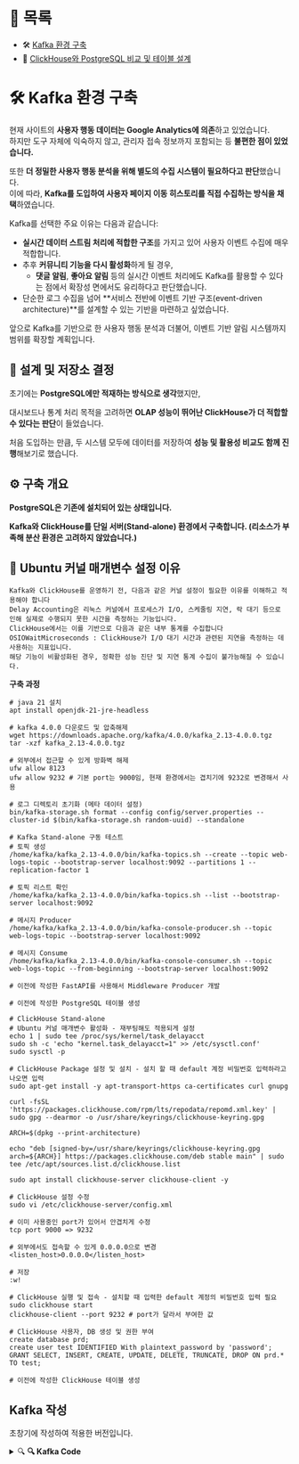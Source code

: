 # 📂 목록

- 🛠️ [Kafka 환경 구축](./kafka_system_development.md)
- 🚀 [ClickHouse와 PostgreSQL 비교 및 테이블 설계](./clickhouse_postgresql.md)

# 🛠️ Kafka 환경 구축

현재 사이트의 **사용자 행동 데이터는 Google Analytics에 의존**하고 있었습니다.  
하지만 도구 자체에 익숙하지 않고, 관리자 접속 정보까지 포함되는 등 **불편한 점이 있었습니다.**

또한 **더 정밀한 사용자 행동 분석을 위해 별도의 수집 시스템이 필요하다고 판단**했습니다.  
이에 따라, **Kafka를 도입하여 사용자 페이지 이동 히스토리를 직접 수집하는 방식을 채택**하였습니다.

Kafka를 선택한 주요 이유는 다음과 같습니다:

- **실시간 데이터 스트림 처리에 적합한 구조**를 가지고 있어 사용자 이벤트 수집에 매우 적합합니다.
- 추후 **커뮤니티 기능을 다시 활성화**하게 될 경우,
  - **댓글 알림**, **좋아요 알림** 등의 실시간 이벤트 처리에도 Kafka를 활용할 수 있다는 점에서 확장성 면에서도 유리하다고 판단했습니다.
- 단순한 로그 수집을 넘어 **서비스 전반에 이벤트 기반 구조(event-driven architecture)**를 설계할 수 있는 기반을 마련하고 싶었습니다.

앞으로 Kafka를 기반으로 한 사용자 행동 분석과 더불어, 이벤트 기반 알림 시스템까지 범위를 확장할 계획입니다.

## 🧱 설계 및 저장소 결정

초기에는 **PostgreSQL에만 적재하는 방식으로 생각**했지만,

대시보드나 통계 처리 목적을 고려하면 **OLAP 성능이 뛰어난 ClickHouse가 더 적합할 수 있다는 판단**이 들었습니다.

처음 도입하는 만큼, 두 시스템 모두에 데이터를 저장하여 **성능 및 활용성 비교도 함께 진행**해보기로 했습니다.

## ⚙️ 구축 개요

**PostgreSQL은 기존에 설치되어 있는 상태입니다.**

**Kafka와 ClickHouse를 단일 서버(Stand-alone) 환경에서 구축합니다. (리소스가 부족해 분산 환경은 고려하지 않았습니다.)**

## 🧩 Ubuntu 커널 매개변수 설정 이유

    Kafka와 ClickHouse를 운영하기 전, 다음과 같은 커널 설정이 필요한 이유를 이해하고 적용해야 합니다
    Delay Accounting은 리눅스 커널에서 프로세스가 I/O, 스케줄링 지연, 락 대기 등으로 인해 실제로 수행되지 못한 시간을 측정하는 기능입니다.
    ClickHouse에서는 이를 기반으로 다음과 같은 내부 통계를 수집합니다
    OSIOWaitMicroseconds : ClickHouse가 I/O 대기 시간과 관련된 지연을 측정하는 데 사용하는 지표입니다.
    해당 기능이 비활성화된 경우, 정확한 성능 진단 및 지연 통계 수집이 불가능해질 수 있습니다.

**구축 과정**

```shell
# java 21 설치
apt install openjdk-21-jre-headless

# kafka 4.0.0 다운로드 및 압축해제
wget https://downloads.apache.org/kafka/4.0.0/kafka_2.13-4.0.0.tgz
tar -xzf kafka_2.13-4.0.0.tgz

# 외부에서 접근할 수 있게 방화벽 해제
ufw allow 8123
ufw allow 9232 # 기본 port는 9000임, 현재 환경에서는 겹치기에 9232로 변경해서 사용

# 로그 디렉토리 초기화 (메타 데이터 설정)
bin/kafka-storage.sh format --config config/server.properties --cluster-id $(bin/kafka-storage.sh random-uuid) --standalone

# Kafka Stand-alone 구동 테스트
# 토픽 생성
/home/kafka/kafka_2.13-4.0.0/bin/kafka-topics.sh --create --topic web-logs-topic --bootstrap-server localhost:9092 --partitions 1 --replication-factor 1

# 토픽 리스트 확인
/home/kafka/kafka_2.13-4.0.0/bin/kafka-topics.sh --list --bootstrap-server localhost:9092

# 메시지 Producer
/home/kafka/kafka_2.13-4.0.0/bin/kafka-console-producer.sh --topic web-logs-topic --bootstrap-server localhost:9092

# 메시지 Consume
/home/kafka/kafka_2.13-4.0.0/bin/kafka-console-consumer.sh --topic web-logs-topic --from-beginning --bootstrap-server localhost:9092

# 이전에 작성한 FastAPI를 사용해서 Middleware Producer 개발

# 이전에 작성한 PostgreSQL 테이블 생성

# ClickHouse Stand-alone
# Ubuntu 커널 매개변수 활성화 - 재부팅해도 적용되게 설정
echo 1 | sudo tee /proc/sys/kernel/task_delayacct
sudo sh -c 'echo "kernel.task_delayacct=1" >> /etc/sysctl.conf'
sudo sysctl -p

# ClickHouse Package 설정 및 설치 - 설치 할 때 default 계정 비밀번호 입력하라고 나오면 입력
sudo apt-get install -y apt-transport-https ca-certificates curl gnupg

curl -fsSL 'https://packages.clickhouse.com/rpm/lts/repodata/repomd.xml.key' | sudo gpg --dearmor -o /usr/share/keyrings/clickhouse-keyring.gpg

ARCH=$(dpkg --print-architecture)

echo "deb [signed-by=/usr/share/keyrings/clickhouse-keyring.gpg arch=${ARCH}] https://packages.clickhouse.com/deb stable main" | sudo tee /etc/apt/sources.list.d/clickhouse.list

sudo apt install clickhouse-server clickhouse-client -y

# ClickHouse 설정 수정
sudo vi /etc/clickhouse-server/config.xml

# 이미 사용중인 port가 있어서 안겹치게 수정
tcp port 9000 => 9232

# 외부에서도 접속할 수 있게 0.0.0.0으로 변경
<listen_host>0.0.0.0</listen_host>

# 저장
:w!

# ClickHouse 실행 및 접속 - 설치할 때 입력한 default 계정의 비밀번호 입력 필요
sudo clickhouse start
clickhouse-client --port 9232 # port가 달라서 부여한 값

# ClickHouse 사용자, DB 생성 및 권한 부여
create database prd;
create user test IDENTIFIED With plaintext_password by 'password';
GRANT SELECT, INSERT, CREATE, UPDATE, DELETE, TRUNCATE, DROP ON prd.* TO test;

# 이전에 작성한 ClickHouse 테이블 생성
```

## Kafka 작성

초창기에 작성하여 적용한 버전입니다.

<details>
<summary>🔍 <strong>🔍 <strong>Kafka Code</strong></summary>

**config.py**

```python
import os
from dotenv import load_dotenv

load_dotenv()

LOG_DIR = os.getenv("LOG_DIR", "./logs")
LOG_FILE = os.path.join(LOG_DIR, "consumer.log")

# PostgreSQL
PG_CONFIG = {
    "host": os.getenv("DB_HOST"),
    "port": os.getenv("DB_PORT"),
    "dbname": os.getenv("DB_NAME"),
    "user": os.getenv("DB_USER"),
    "password": os.getenv("DB_PASSWORD"),
}

# ClickHouse
CH_CONFIG = {
    "host": os.getenv("CH_HOST", "localhost"),
    "port": int(os.getenv("CH_PORT", "8123")),
    "username": os.getenv("CH_USER", "default"),
    "password": os.getenv("CH_PASSWORD", ""),
}

# Kafka
KAFKA_CONFIG = {
    "bootstrap.servers": os.getenv("BOOTSTRAP_SERVER"),
    "group.id": os.getenv("GROUP_ID"),
    "auto.offset.reset": os.getenv("OFFSET_RESET_CONFIG"),
    "topic": os.getenv("TOPIC"),
}
```

**ch_client.py**

```python
import clickhouse_connect
from consumer.config import CH_CONFIG
from consumer.logger import logger
from datetime import datetime, timezone, timedelta
import re


def parse_timestamptz(dt_str):
    # ISO 8601 포맷 맞춰서 초 단위 이하 자릿수 정리 (필요시)
    # '2025-05-19T13:45:30.123+09:00' 같은 문자열을 datetime 객체로 변환

    # 타임존 오프셋 포함된 부분 분리
    match = re.match(r"(.*)([+-]\d{2}):(\d{2})$", dt_str)
    if match:
        dt_without_tz = match.group(1)
        tz_hours = int(match.group(2))
        tz_minutes = int(match.group(3))
        tz_delta = timezone(timedelta(hours=tz_hours, minutes=tz_minutes))
        dt = datetime.strptime(dt_without_tz, "%Y-%m-%dT%H:%M:%S.%f")
        dt = dt.replace(tzinfo=tz_delta)
    else:
        # 타임존이 Z(UTC)일 경우 처리
        dt = datetime.strptime(dt_str, "%Y-%m-%dT%H:%M:%S.%fZ")
        dt = dt.replace(tzinfo=timezone.utc)

    # UTC로 변환 후 tzinfo 제거
    dt_utc = dt.astimezone(timezone.utc).replace(tzinfo=None)
    return dt_utc


def get_clickhouse_client():
    return clickhouse_connect.get_client(**CH_CONFIG)


def save_to_clickhouse(client, data):
    query = """
    INSERT INTO prd.user_footprint (link, request, footprint_time)
    VALUES (%(link)s, %(request)s, %(footprint_time)s)
    """

    params = {
        "link": data["link"],
        "request": data["method"],
        "footprint_time": parse_timestamptz(data["footprint_time"]),
    }

    client.command(query, params)
    logger.info("데이터 ClickHouse 저장 완료")
```

**pg_client.py**

```python
import psycopg2
from consumer.config import PG_CONFIG
from consumer.logger import logger


def get_pg_connection():
    return psycopg2.connect(**PG_CONFIG)


def save_to_postgresql(conn, data):
    with conn.cursor() as cur:
        insert_query = """
        INSERT INTO user_footprint (request, link, footprint_time)
        VALUES (%s, %s, %s)
        """
        cur.execute(
            insert_query, (data["method"], data["link"], data["footprint_time"])
        )
    conn.commit()
    logger.info("데이터 PostgreSQL 저장 완료")

```

**main.py**

```python
import json
from confluent_kafka import Consumer, KafkaError
from consumer.logger import logger
from consumer.config import KAFKA_CONFIG
from consumer.pg_client import get_pg_connection, save_to_postgresql
from consumer.ch_client import get_clickhouse_client, save_to_clickhouse


def main():
    consumer = Consumer(
        {
            "bootstrap.servers": KAFKA_CONFIG["bootstrap.servers"],
            "group.id": KAFKA_CONFIG["group.id"],
            "auto.offset.reset": KAFKA_CONFIG["auto.offset.reset"],
        }
    )
    topic = KAFKA_CONFIG["topic"]
    consumer.subscribe([topic])
    logger.info(f"Subscribed to topic: {topic}")

    pg_conn = get_pg_connection()
    ch_client = get_clickhouse_client()
    logger.info("DB 연결 성공")

    try:
        while True:
            msg = consumer.poll(1.0)
            if msg is None:
                continue
            if msg.error():
                if msg.error().code() == KafkaError._PARTITION_EOF:
                    logger.warning(
                        f"End of partition: {msg.topic()} [{msg.partition()}]"
                    )
                else:
                    logger.error(f"Kafka error: {msg.error().str()}")
                continue

            try:
                data = json.loads(msg.value().decode("utf-8"))
                logger.info(f"Received message JSON: {data}")

                save_to_postgresql(pg_conn, data)
                save_to_clickhouse(ch_client, data)

            except json.JSONDecodeError as e:
                logger.error(f"JSON 디코딩 실패: {e}")
            except Exception as e:
                logger.error(f"DB 저장 실패: {e}")

    except KeyboardInterrupt:
        logger.info("Consumer 종료됨")

    finally:
        consumer.close()
        pg_conn.close()
        logger.info("Consumer 및 PostgreSQL 연결 종료")


if __name__ == "__main__":
    main()
```

</details>
